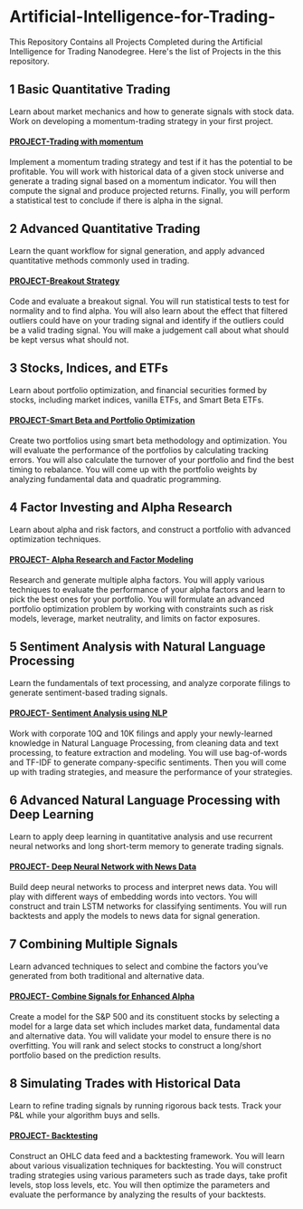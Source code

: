 # Artificial-Intelligence-for-Trading-
This Repository Contains all Projects Completed during the Artificial Intelligence for Trading  Nanodegree. Here's the list of Projects in the this repository.

## 1 Basic Quantitative Trading
Learn about market mechanics and how to generate signals with stock data. Work on developing a momentum-trading strategy in your first project.

#### [PROJECT-Trading with momentum](https://github.com/Rizwanhcc/Artificial-Intelligence-for-Trading/tree/main/Project1Trading%20with%20Momentum)
Implement a momentum trading strategy and test if it has the potential to be profitable. You will work with historical data of a given stock universe and generate a trading signal based on a momentum indicator. You will then compute the signal and produce projected returns. Finally, you will perform a statistical test to conclude if there is alpha in the signal.



## 2 Advanced Quantitative Trading
Learn the quant workflow for signal generation, and apply advanced quantitative methods commonly used in trading.

#### [PROJECT-Breakout Strategy](https://github.com/Rizwanhcc/Artificial-Intelligence-for-Trading/tree/main/Project2Breakout%20Strategy)
Code and evaluate a breakout signal. You will run statistical tests to test for normality and to find alpha. You will also learn about the effect that filtered outliers could have on your trading signal and identify if the outliers could be a valid trading signal. You will make a judgement call about what should be kept versus what should not.


## 3 Stocks, Indices, and ETFs
Learn about portfolio optimization, and financial securities formed by stocks, including market indices, vanilla ETFs, and Smart Beta ETFs.

#### [PROJECT-Smart Beta and Portfolio Optimization](https://github.com/Rizwanhcc/Artificial-Intelligence-for-Trading/tree/main/Project3Smart_Beta_Portfolio)
Create two portfolios using smart beta methodology and optimization. You will evaluate the performance of the portfolios by calculating tracking errors. You will also calculate the turnover of your portfolio and find the best timing to rebalance. You will come up with the portfolio weights by analyzing fundamental data and quadratic programming.


## 4 Factor Investing and Alpha Research
Learn about alpha and risk factors, and construct a portfolio with advanced optimization techniques.

#### [PROJECT- Alpha Research and Factor Modeling](https://github.com/Rizwanhcc/Artificial-Intelligence-for-Trading/tree/main/Project4_Alpha-Research-and-Factor-Modeling)
Research and generate multiple alpha factors. You will apply various techniques to evaluate the performance of your alpha factors and learn to pick the best ones for your portfolio. You will formulate an advanced portfolio optimization problem by working with constraints such as risk models, leverage, market neutrality, and limits on factor exposures.



## 5 Sentiment Analysis with Natural Language Processing
Learn the fundamentals of text processing, and analyze corporate filings to generate sentiment-based trading signals.

#### [PROJECT- Sentiment Analysis using NLP](https://github.com/Rizwanhcc/Artificial-Intelligence-for-Trading/tree/main/Project5NLP%20on%20Financial%20Statements)
Work with corporate 10Q and 10K filings and apply your newly-learned knowledge in Natural Language Processing, from cleaning data and text processing, to feature extraction and modeling. You will use bag-of-words and TF-IDF to generate company-specific sentiments. Then you will come up with trading strategies, and measure the performance of your strategies.


## 6 Advanced Natural Language Processing with Deep Learning
Learn to apply deep learning in quantitative analysis and use recurrent neural networks and long short-term memory to generate trading signals.

#### [PROJECT- Deep Neural Network with News Data](https://github.com/Rizwanhcc/Artificial-Intelligence-for-Trading/tree/main/Project6Sentiment%20Analysis%20with%20CNN)
Build deep neural networks to process and interpret news data. You will play with different ways of embedding words into vectors. You will construct and train LSTM networks for classifying sentiments. You will run backtests and apply the models to news data for signal generation.


## 7 Combining Multiple Signals
Learn advanced techniques to select and combine the factors you’ve generated from both traditional and alternative data.

#### [PROJECT- Combine Signals for Enhanced Alpha](https://github.com/Rizwanhcc/Artificial-Intelligence-for-Trading/tree/main/Project7Combine%20Signals%20for%20Enhanced%20Alpha)
Create a model for the S&P 500 and its constituent stocks by selecting a model for a large data set which includes market data, fundamental data and alternative data. You will validate your model to ensure there is no overfitting. You will rank and select stocks to construct a long/short portfolio based on the prediction results.

## 8 Simulating Trades with Historical Data
Learn to refine trading signals by running rigorous back tests. Track your P&L while your algorithm buys and sells.

#### [PROJECT- Backtesting](https://github.com/Rizwanhcc/Artificial-Intelligence-for-Trading/tree/main/Project8Backtesting)
Construct an OHLC data feed and a backtesting framework. You will learn about various visualization techniques for backtesting. You will construct trading strategies using various parameters such as trade days, take profit levels, stop loss levels, etc. You will then optimize the parameters and evaluate the performance by analyzing the results of your backtests.
